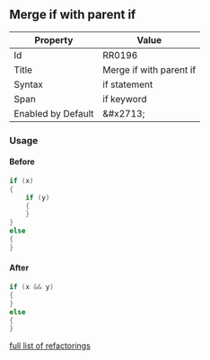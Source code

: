 ## Merge if with parent if

| Property | Value |
| -------- | ----- |
| Id | RR0196 |
| Title | Merge if with parent if |
| Syntax | if statement |
| Span | if keyword |
| Enabled by Default | &\#x2713; |

### Usage

#### Before

```csharp
if (x)
{
    if (y)
    {
    }
}
else
{
}
```

#### After

```csharp
if (x && y)
{
}
else
{
}
```

[full list of refactorings](Refactorings.md)